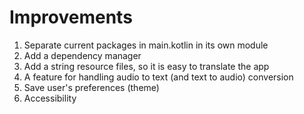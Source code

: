 # Improvements

1. Separate current packages in main.kotlin in its own module
2. Add a dependency manager
3. Add a string resource files, so it is easy to translate the app
4. A feature for handling audio to text (and text to audio) conversion
5. Save user's preferences (theme)
6. Accessibility